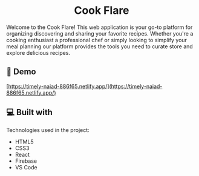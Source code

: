 <h1 align="center" id="title">Cook Flare</h1>

<p id="description">Welcome to the Cook Flare! This web application is your go-to platform for organizing discovering and sharing your favorite recipes. Whether you're a cooking enthusiast a professional chef or simply looking to simplify your meal planning our platform provides the tools you need to curate store and explore delicious recipes.</p>

<h2>🚀 Demo</h2>

[https://timely-naiad-886f65.netlify.app/](https://timely-naiad-886f65.netlify.app/)

  
  
<h2>💻 Built with</h2>

Technologies used in the project:

*   HTML5
*   CSS3
*   React
*   Firebase
*   VS Code
